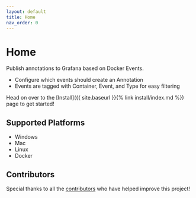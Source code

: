 ```yaml
---
layout: default
title: Home
nav_order: 0
---
```


# Home

Publish annotations to Grafana based on Docker Events.

* Configure which events should create an Annotation
* Events are tagged with Container, Event, and Type for easy filtering

Head on over to the [Install]({{ site.baseurl }}{% link install/index.md %}) page to get started!

## Supported Platforms

* Windows
* Mac
* Linux
* Docker

## Contributors

Special thanks to all the [contributors](https://github.com/philosowaffle/docgraf/graphs/contributors) who have helped improve this project!
